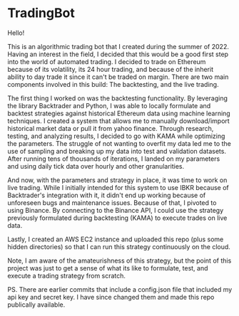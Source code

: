 # TradingBot
Hello! 

This is an algorithmic trading bot that I created during the summer of 2022.
Having an interest in the field, I decided that this would be a good first step into the world of automated trading.
I decided to trade on Ethereum because of its volatility, its 24 hour trading, and because of the inherit ability to day trade it since it can't be traded on margin.
There are two main components involved in this build: The backtesting, and the live trading.


The first thing I worked on was the backtesting functionality. By leveraging the library Backtrader and Python, I was able to locally formulate and backtest strategies against historical Ethereum data using machine learning techniques.
I created a system that allows me to manually download/import historical market data or pull it from yahoo finance.
Through research, testing, and analyzing results, I decided to go with KAMA while optimizing the parameters. The struggle of not wanting to overfit my data led me to the use of sampling and breaking up my data into test and validation datasets. After running tens of thousands of iterations, I landed on my parameters and using daily tick data over hourly and other granularities.

And now, with the parameters and strategy in place, it was time to work on live trading. While I initially intended for this system to use IBKR because of
Backtrader's integration with it, it didn't end up working because of unforeseen bugs and maintenance issues. Because of that, I pivoted to using Binance.
By connecting to the Binance API, I could use the strategy previously formulated during backtesting (KAMA) to execute trades on live data.


Lastly, I created an AWS EC2 instance and uploaded this repo (plus some hidden directories) so that I can run this strategy continuously on the cloud. 


Note, I am aware of the amateurishness of this strategy, but the point of this project was just to get a sense of what its like to formulate, test, and execute a trading strategy from scratch.

PS. There are earlier commits that include a config.json file that included my api key and secret key. I have since changed them and made this repo publically available.
